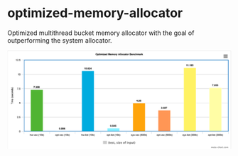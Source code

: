 # optimized-memory-allocator
Optimized multithread bucket memory allocator with the goal of outperforming the system allocator.

![alt text](https://github.com/pickdani/optimized-memory-allocator/blob/main/graph.png)
